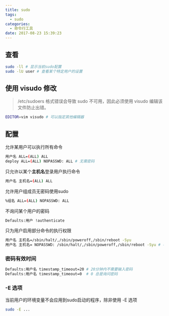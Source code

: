 ```yaml
---
title: sudo
tags:
  - sudo
categories:
  - 命令行工具
date: 2017-08-23 15:39:23
---
```




## 查看

```bash
sudo -ll # 显示当前sudo配置
sudo -lU user # 查看某个特定用户的设置
```

## 使用 visudo 修改

> /etc/sudoers 格式错误会导致 sudo 不可用，因此必须使用 visudo 编辑该文件防止出错。

```bash
EDITOR=vim visudo # 可以指定其他编辑器
```

## 配置

允许某用户可以执行所有命令

```bash
用户名 ALL=(ALL) ALL
deploy ALL=(ALL) NOPASSWD: ALL # 无需密码
```

只允许以某个**主机名**登录用户执行命令

```bash
用户名 主机名=(ALL) ALL
```

允许用户组成员无密码使用sudo

```bash
%组名 ALL=(ALL) NOPASSWD: ALL
```

不询问某个用户的密码

```bash
Defaults:用户 !authenticate
```

只为用户启用部分命令的执行权限


```bash
用户名 主机名=/sbin/halt/,/sbin/poweroff,/sbin/reboot -Syu
用户名 主机名= NOPASSWD: /sbin/halt/,/sbin/poweroff,/sbin/reboot -Syu # 不用输入密码
```

### 密码有效时间


```bash
Defaults:用户名 timestamp_timeout=20 # 20分钟内不需要输入密码
Defaults:用户名 timestamp_timeout=0  # 0 总是询问密码
```

### -E 选项

当前用户的环境变量不会应用到sudo启动的程序，除非使用 -E 选项


```bash
sudo -E ...
```

